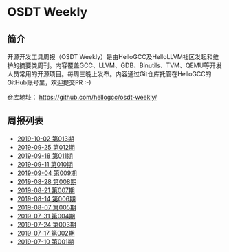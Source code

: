 # OSDT Weekly

## 简介

开源开发工具周报（OSDT Weekly）是由HelloGCC及HelloLLVM社区发起和维护的摘要类周刊。内容覆盖GCC、LLVM、GDB、Binutils、TVM、QEMU等开发人员常用的开源项目。每周三晚上发布。内容通过Git仓库托管在HelloGCC的GitHub账号里，欢迎提交PR :-)

仓库地址： https://github.com/hellogcc/osdt-weekly/

## 周报列表

- [2019-10-02 第013期](weekly/2019-10-02.md)
- [2019-09-25 第012期](weekly/2019-09-25.md)
- [2019-09-18 第011期](weekly/2019-09-18.md)
- [2019-09-11 第010期](weekly/2019-09-11.md)
- [2019-09-04 第009期](weekly/2019-09-04.md)
- [2019-08-28 第008期](weekly/2019-08-28.md)
- [2019-08-21 第007期](weekly/2019-08-21.md)
- [2019-08-14 第006期](weekly/2019-08-14.md)
- [2019-08-07 第005期](weekly/2019-08-07.md)
- [2019-07-31 第004期](weekly/2019-07-31.md)
- [2019-07-24 第003期](weekly/2019-07-24.md)
- [2019-07-17 第002期](weekly/2019-07-17.md)
- [2019-07-10 第001期](weekly/2019-07-10.md)
